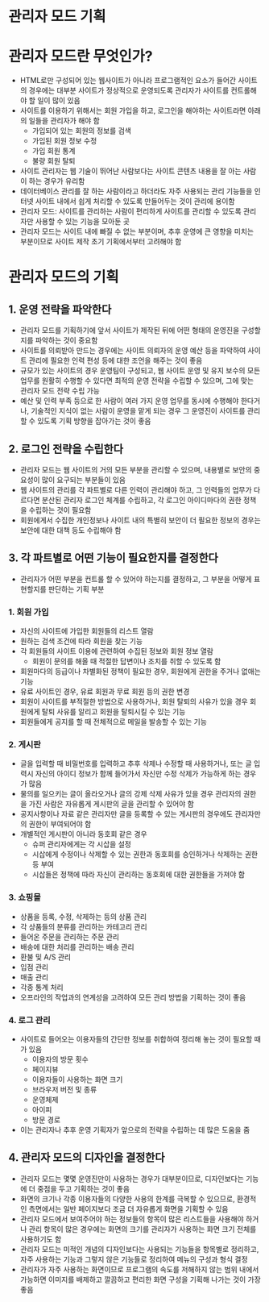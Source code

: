 # 관리자 모드 기획

# 관리자 모드란 무엇인가?

- HTML로만 구성되어 있는 웹사이트가 아니라 프로그램적인 요소가 들어간 사이트의 경우에는 대부분 사이트가 정상적으로 운영되도록 관리자가 사이트를 컨트롤해야 할 일이 많이 있음
- 사이트를 이용하기 위해서는 회원 가입을 하고, 로그인을 해야하는 사이트라면 아래의 일들을 관리자가 해야 함
    - 가입되어 있는 회원의 정보를 검색
    - 가입된 회원 정보 수정
    - 가입 회원 통계
    - 불량 회원 탈퇴
- 사이트 관리자는 웹 기술이 뛰어난 사람보다는 사이트 콘텐츠 내용을 잘 아는 사람이 하는 경우가 유리함
- 데이터베이스 관리를 잘 하는 사람이라고 하더라도 자주 사용되는 관리 기능들을 인터넷 사이트 내에서 쉽게 처리할 수 있도록 만들어두는 것이 관리에 용이함
- 관리자 모드: 사이트를 관리하는 사람이 편리하게 사이트를 관리할 수 있도록 관리자만 사용할 수 있는 기능을 모아둔 곳
- 관리자 모드는 사이트 내에 빠질 수 없는 부분이며, 추후 운영에 큰 영향을 미치는 부분이므로 사이트 제작  초기 기획에서부터 고려해야 함

# 관리자 모드의 기획

## 1. 운영 전략을 파악한다

- 관리자 모드를 기획하기에 앞서 사이트가 제작된 뒤에 어떤 형태의 운영진을 구성할지를 파악하는 것이 중요함
- 사이트를 의뢰받아 만드는 경우에는 사이트 의뢰자의 운영 예산 등을 파악하여 사이트 관리에 필요한 인력 편성 등에 대한 조언을 해주는 것이 좋음
- 규모가 있는 사이트의 경우 운영팀이 구성되고, 웹 사이트 운영 및 유지 보수의 모든 업무를 원활히 수행할 수 있다면 최적의 운영 전략을 수립할 수 있으며, 그에 맞는 관리자 모드 전략 수립 가능
- 예산 및 인력 부족 등으로 한 사람이 여러 가지 운영 업무를 동시에 수행해야 한다거나, 기술적인 지식이 없는 사람이 운영을 맡게 되는 경우 그 운영진이 사이트를 관리할 수 있도록 기획 방향을 잡아가는 것이 좋음

## 2. 로그인 전략을 수립한다

- 관리자 모드는 웹 사이트의 거의 모든 부분을 관리할 수 있으며, 내용별로 보안의 중요성이 많이 요구되는 부분들이 있음
- 웹 사이트의 관리를 각 파트별로 다른 인력이 관리해야 하고, 그 인력들의 업무가 다르다면 분산된 관리자 로그인 체계를 수립하고, 각 로그인 아이디마다의 권한 정책을 수립하는 것이 필요함
- 회원에게서 수집한 개인정보나 사이트 내의 특별히 보안이 더 필요한 정보의 경우는 보안에 대한 대책 등도 수립해야 함

## 3. 각 파트별로 어떤 기능이 필요한지를 결정한다

- 관리자가 어떤 부분을 컨트롤 할 수 있어야 하는지를 결정하고, 그 부분을 어떻게 표현할지를 판단하는 기획 부분

### 1. 회원 가입

- 자신의 사이트에 가입한 회원들의 리스트 열람
- 원하는 검색 조건에 따라 회원을 찾는 기능
- 각 회원들의 사이트 이용에 관련하여 수집된 정보와 회원 정보 열람
    - 회원이 문의를 해올 때 적절한 답변이나 조치를 취할 수 있도록 함
- 회원마다의 등급이나 차별화된 정책이 필요한 경우, 회원에게 권한을 주거나 없애는 기능
- 유료 사이트인 경우, 유료 회원과 무료 회원 등의 권한 변경
- 회원이 사이트를 부적절한 방법으로 사용하거나, 회원 탈퇴의 사유가 있을 경우 회원에게 탈퇴 사유를 알리고 회원을 탈퇴시킬 수 있는 기능
- 회원들에게 공지를 할 때 전체적으로 메일을 발송할 수 있는 기능

### 2. 게시판

- 글을 입력할 때 비밀번호를 입력하고 추후 삭제나 수정할 때 사용하거나, 또는 글 입력시 자신의 아이디 정보가 함께 들어가서 자신만 수정 삭제가 가능하게 하는 경우가 많음
- 물의를 일으키는 글이 올라오거나 글의 강제 삭제 사유가 있을 경우 관리자의 권한을 가진 사람은 자유롭게 게시판의 글을 관리할 수 있어야 함
- 공지사항이나 자료 같은 관리자만 글을 등록할 수 있는 게시판의 경우에도 관리자만의 권한이 부여되어야 함
- 개별적인 게시판이 아니라 동호회 같은 경우
    - 슈퍼 관리자에게는 각 시삽을 설정
    - 시삽에게 수정이나 삭제할 수 있는 권한과 동호회를 승인하거나 삭제하는 권한 등 부여
    - 시삽들은 정책에 따라 자신이 관리하는 동호회에 대한 권한들을 가져야 함

### 3. 쇼핑몰

- 상품을 등록, 수정, 삭제하는 등의 상품 관리
- 각 상품들의 분류를 관리하는 카테고리 관리
- 들어온 주문을 관리하는 주문 관리
- 배송에 대한 처리를 관리하는 배송 관리
- 환불 및 A/S 관리
- 입점 관리
- 매출 관리
- 각종 통계 처리
- 오프라인의 작업과의 연계성을 고려하여 모든 관리 방법을 기획하는 것이 좋음

### 4. 로그 관리

- 사이트로 들어오는 이용자들의 간단한 정보를 취합하여 정리해 놓는 것이 필요할 때가 있음
    - 이용자의 방문 횟수
    - 페이지뷰
    - 이용자들이 사용하는 화면 크기
    - 브라우저 버전 및 종류
    - 운영체제
    - 아이피
    - 방문 경로
- 이는 관리자나 추후 운영 기획자가 앞으로의 전략을 수립하는 데 많은 도움을 줌

## 4. 관리자 모드의 디자인을 결정한다

- 관리자 모드는 몇몇 운영진만이 사용하는 경우가 대부분이므로, 디자인보다는 기능에 더 중점을 두고 기획하는 것이 좋음
- 화면의 크기나 각종 이용자들의 다양한 사용의 한계를 극복할 수 있으므로, 환경적인 측면에서는 일반 페이지보다 조금 더 자유롭게 화면을 기획할 수 있음
- 관리자 모드에서 보여주어야 하는 정보들의 항목이 많은 리스트들을 사용해야 하거나 관리 항목이 많은 경우에는 화면의 크기를 관리자가 사용하는 화면 크기 전체를 사용하기도 함
- 관리자 모드는 미적인 개념의 디자인보다는 사용되는 기능들을 항목별로 정리하고, 자주 사용하는 기능과 그렇지 않은 기능들로 정리하여 메뉴의 구성과 형식 결정
- 관리자가 자주 사용하는 화면이므로 프로그램의 속도를 저해하지 않는 범위 내에서 가능하면 이미지를 배제하고 깔끔하고 편리한 화면 구성을 기획해 나가는 것이 가장 좋음